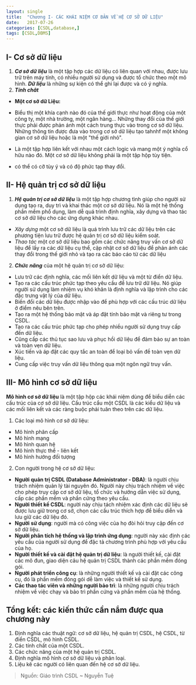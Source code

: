```yaml
---
layout: single
title:  "Chương I- CÁC KHÁI NIỆM CƠ BẢN VỀ HỆ CƠ SỞ DỮ LIỆU"
date:   2017-07-26
categories: [CSDL,database,]
tags: [CSDL,DBMS]
---
```

## I- Cơ sở dữ liệu

1. **_Cơ sở dữ liệu_** là một tập hợp các dữ liệu có liên quan với nhau, được lưu trữ trên máy tính, có nhiều người sử dụng và được tổ chức theo một mô hình. **_Dữ liệu_** là những sự kiện có thể ghi lại được và có ý nghĩa.
2. **_Tính chât_**
 * **Một cơ sở dữ Liệu:**
 
  * Biểu thị một khía cạnh nào đó của thế giới thực như hoạt động của một công ty, một nhà trường, một ngân hàng... Những thay đổi của thế giới thực phải được phản ánh một cách trung thực vào trong cơ sở dữ liệu. Những thông tin được đưa vào trong cơ sở dữ liệu tạo tahnhf một không gian cơ sở dữ liệu hoặc là một "thế giới nhỏ".
  * Là một tập hợp liên kết với nhau một cách logic và mang một ý nghĩa cổ hữu nào đó. Một cơ sở dữ liệu không phải là một tập hộp tùy tiện.
  * có thể có cỡ tùy ý và có độ phức tạp thay đổi.
	  
## II- Hệ quản trị cơ sở dữ liệu

1. **_Hệ quản trị cơ sở dữ liệu_** là một tập hợp chương tình giúp cho người sử dụng tạo ra, duy trì và khai thác một cơ sở dữ liệu. Nó là một hệ thống phần mềm phổ dụng, làm dễ quá trình định nghĩa, xây dựng và thao tác cơ sở dữ liệu cho các ứng dụng khác nhau.

 * _Xây dựng_ một cơ sở dữ liệu là quá trình lưu trữ các dữ liệu trên các phương tiện lưu trữ được hệ quản trị cơ sở dữ liệu kiểm soát.
 * _Thao tác_ một cơ sở dữ liệu bao gồm các chức năng truy vấn cơ sở dữ liệu để lấy ra các dữ liệu cụ thể, cập nhật cơ sở dữ liệu để phản ánh các thay đổi trong thế giới nhỏ và tạo ra các báo cáo từ các dữ liệu
2. **_Chức năng_** của một hệ quản trị cơ sở dữ liệu:
 * Lưu trữ các định nghĩa, các mối liên kết dữ liệu và một từ điển dữ liệu.
 * Tạo ra các cấu trúc phức tạp theo yêu cầu để lưu trữ dữ liệu. Nó giúp người sử dụng làm nhiệm vụ khó khăn là định nghĩa và lập trình cho các đặc trưng vật lý của dữ liệu.
 * Biến đổi các dữ liệu được nhập vào để phù hợp với các cấu trúc dữ liệu ở điểm nêu bên trên.
 * Tạo ra một hệ thống bảo mật và áp đặt tính bảo mật và riêng tư trong CSDL.
 * Tạo ra các cấu trúc phức tạp cho phép nhiều người sử dụng truy cấp đến dữ liệu.
 * Cũng cấp các thủ tục sao lưu và phục hồi dữ liệu để đảm bảo sự an toàn và toàn vẹn dữ liệu.
 * Xúc tiến và áp đặt các quy tắc an toàn để loại bỏ vấn đề toàn vẹn dữ liệu.
 * Cung cấp việc truy vấn dữ liệu thông qua một ngôn ngữ truy vấn.
	 
## III- Mô hình cơ sở dữ liệu

**Mô hình cơ sở dữ liệu** là một tập hộp các khái niệm dùng để biểu diễn các cấu trúc của cơ sở dữ liệu. Cấu trúc cẩu một CSDL là các kiểu dữ liệu và các mối liên kết và các ràng buộc phải tuân theo trên các dữ liệu.
1. Các loại mô hình cơ sở dữ liệu:
 * Mô hình phân cấp
 * Mô hình mạng
 * Mô hình quan hệ
 * Mô hình thực thể - liên kết
 * Mô hình hướng đối tượng
2. Con người trong hệ cơ sở dữ liệu:
 * **Người quản trị CSDL (Database Administrator - DBA)**: là người chịu trách nhiệm quản lý tài nguyên đó. Người này chịu trách nhiệm về việc cho phép truy cập cơ sở dữ liệu, tổ chức và hướng dẫn việc sử dụng, cấp các phần mềm và phần cứng theo yêu cầu.
 * **Người thiết kế CSDL**: người này chịu tách nhiệm xác định các dữ liệu sẽ được lưu giữ trong cơ sở, chọn các cấu trúc thích hợp để biểu diễn và lưu giữ các dữ liệu đó.
 * **Người sử dụng**: người mà có công việc của họ đòi hỏi truy cập đến cơ sở dữ liệu.
 * **Người phân tích hệ thống và lập trình ứng dụng**: người này xác định các yêu cầu của người sử dụng để đặc tả chương trình phù hợp với yêu cầu của họ.
 * **Người thiết kế và cài đặt hệ quản trị dữ liệu**: là người thiết kế, cài đặt các mô đun, giao diện cảu hệ quản trị CSDL thành các phần  mềm đóng gói.
 * **Người phát triển công cụ**: là những người thiết kế và cài đặt các công cụ, đó là phần mềm đóng gói dễ làm việc và thiết kế sử dụng.
 * **Các thao tác viên và những người bảo trì**: là những người chịu trách nhiệm về việc chạy và bảo trì phần cứng và phần mềm của hệ thống.

## Tổng kết: các kiến thức cần nắm được qua chương này

1. Định nghĩa các thuật ngữ: cơ sở dữ liệu, hệ quản trị CSDL, hệ CSDL, từ điển CSDL, mô hình CSDL.
2. Các tính chất của một CSDL.
3. Các chức năng của một hệ quản trị CSDL.
4. Định nghĩa mô hình cơ sở dữ liệu và phân loại.
5. Liệu kê các người có liên quan đến hệ cơ sở dữ liệu.
> Nguồn: Giáo trình CSDL ~ Nguyễn Tuệ